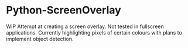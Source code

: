# Python-ScreenOverlay
WIP Attempt at creating a screen overlay. Not tested in fullscreen applications. Currently highlighting pixels of certain colours with plans to implement object detection.

